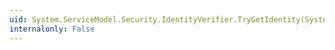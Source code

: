 ```yaml
---
uid: System.ServiceModel.Security.IdentityVerifier.TryGetIdentity(System.ServiceModel.EndpointAddress,System.ServiceModel.EndpointIdentity@)
internalonly: False
---
```

